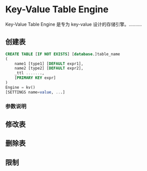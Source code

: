 # Key-Value Table Engine
Key-Value Table Engine 是专为 key-value 设计的存储引擎。..........

## 创建表
```SQL
CREATE TABLE [IF NOT EXISTS] [database.]table_name 
(
    name1 [type1] [DEFAULT expr1],
    name2 [type2] [DEFAULT expr2],
    _ttl .......,
    [PRIMARY KEY expr]
) 
Engine = kv()
[SETTINGS name=value, ...]
```

### 参数说明

## 修改表

## 删除表

## 限制

